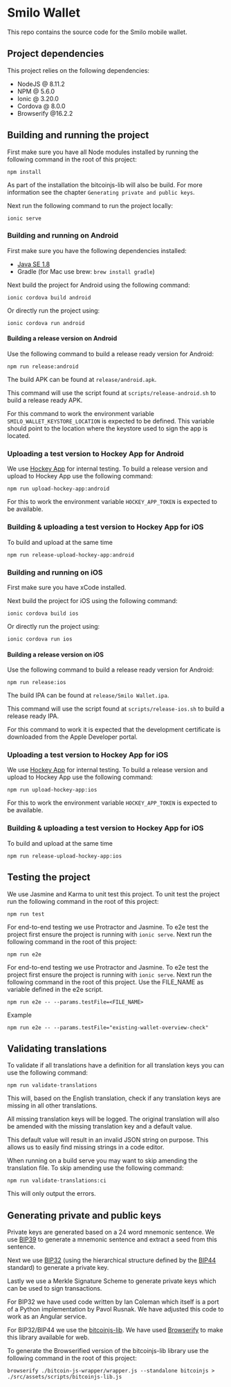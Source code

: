 # Smilo Wallet

This repo contains the source code for the Smilo mobile wallet.

## Project dependencies

This project relies on the following dependencies:
- NodeJS @ 8.11.2
- NPM @ 5.6.0
- Ionic @ 3.20.0
- Cordova @ 8.0.0
- Browserify @16.2.2

## Building and running the project

First make sure you have all Node modules installed by running the following command in the root of this project:

```
npm install
```

As part of the installation the bitcoinjs-lib will also be build. For more information see the chapter `Generating private and public keys`.

Next run the following command to run the project locally:

```
ionic serve
```

### Building and running on Android

First make sure you have the following dependencies installed:
- [Java SE 1.8](http://www.oracle.com/technetwork/java/javase/downloads/jdk8-downloads-2133151.html)
- Gradle (for Mac use brew: `brew install gradle`)

Next build the project for Android using the following command:

```
ionic cordova build android
```

Or directly run the project using:

```
ionic cordova run android
```

#### Building a release version on Android

Use the following command to build a release ready version for Android:

```
npm run release:android
```

The build APK can be found at `release/android.apk`.

This command will use the script found at `scripts/release-android.sh` to build a release ready APK.

For this command to work the environment variable `SMILO_WALLET_KEYSTORE_LOCATION` is expected to be defined.
This variable should point to the location where the keystore used to sign the app is located.

### Uploading a test version to Hockey App for Android

We use [Hockey App](https://www.hockeyapp.net) for internal testing. To build a release version and upload to Hockey App use the following command:

```
npm run upload-hockey-app:android
```

For this to work the environment variable `HOCKEY_APP_TOKEN` is expected to be available.

### Building & uploading a test version to Hockey App for iOS

To build and upload at the same time

```
npm run release-upload-hockey-app:android
```

### Building and running on iOS

First make sure you have xCode installed.

Next build the project for iOS using the following command:

```
ionic cordova build ios
```

Or directly run the project using:

```
ionic cordova run ios
```

#### Building a release version on iOS

Use the following command to build a release ready version for Android:

```
npm run release:ios
```

The build IPA can be found at `release/Smilo Wallet.ipa`.

This command will use the script found at `scripts/release-ios.sh` to build a release ready IPA.

For this command to work it is expected that the development certificate is downloaded from the Apple Developer portal.

### Uploading a test version to Hockey App for iOS

We use [Hockey App](https://www.hockeyapp.net) for internal testing. To build a release version and upload to Hockey App use the following command:

```
npm run upload-hockey-app:ios
```

For this to work the environment variable `HOCKEY_APP_TOKEN` is expected to be available.

### Building & uploading a test version to Hockey App for iOS

To build and upload at the same time

```
npm run release-upload-hockey-app:ios
```

## Testing the project

We use Jasmine and Karma to unit test this project. To unit test the project run the following command in the root of this project:

````
npm run test
````

For end-to-end testing we use Protractor and Jasmine. To e2e test the project first ensure the project is running with `ionic serve`. Next run the following command in the root of this project:

```
npm run e2e
```

For end-to-end testing we use Protractor and Jasmine. To e2e test the project first ensure the project is running with `ionic serve`. Next run the following command in the root of this project. Use the FILE_NAME as variable defined in the e2e script. 

```
npm run e2e -- --params.testFile=<FILE_NAME>
```

Example

```
npm run e2e -- --params.testFile="existing-wallet-overview-check"
```

## Validating translations

To validate if all translations have a definition for all translation keys you can use the following command:

```
npm run validate-translations
```

This will, based on the English translation, check if any translation keys are missing in all other translations.

All missing translation keys will be logged. The original translation will also be amended with the missing translation key and a default value.

This default value will result in an invalid JSON string on purpose. This allows us to easily find missing strings in a code editor.

When running on a build serve you may want to skip amending the translation file. To skip amending use the following command:

```
npm run validate-translations:ci
```

This will only output the errors.

## Generating private and public keys

Private keys are generated based on a 24 word mnemonic sentence. We use [BIP39](https://github.com/bitcoin/bips/blob/master/bip-0039.mediawiki) to generate a mnemonic sentence and extract a seed from this sentence.

Next we use [BIP32](https://github.com/bitcoin/bips/blob/master/bip-0032.mediawiki) (using the hierarchical structure defined by the [BIP44](https://github.com/bitcoin/bips/blob/master/bip-0044.mediawiki) standard) to generate a private key.

Lastly we use a Merkle Signature Scheme to generate private keys which can be used to sign transactions.

For BIP32 we have used code written by Ian Coleman which itself is a port of a Python implementation by Pavol Rusnak. We have adjusted this code to work as an Angular service.

For BIP32/BIP44 we use the [bitcoinjs-lib](https://github.com/bitcoinjs/bitcoinjs-lib). We have used [Browserify](http://browserify.org/) to make this library available for web.

To generate the Browserified version of the bitcoinjs-lib library use the following command in the root of this project:

```
browserify ./bitcoin-js-wrapper/wrapper.js --standalone bitcoinjs > ./src/assets/scripts/bitcoinjs-lib.js
```
